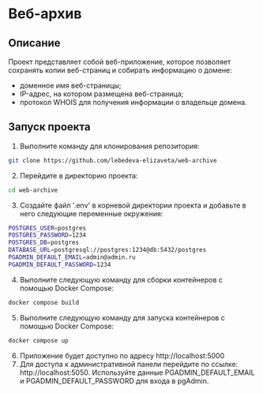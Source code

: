 # Веб-архив
## Описание
Проект представляет собой веб-приложение, которое позволяет сохранять копии веб-страниц и собирать информацию о домене:
- доменное имя веб-страницы;
- IP-адрес, на котором размещена веб-страница;
- протокол WHOIS для получения информации о владельце домена.
  
## Запуск проекта
1. Выполните команду для клонирования репозитория:
```bash
git clone https://github.com/lebedeva-elizaveta/web-archive
```
2. Перейдите в директорию проекта:
```bash
cd web-archive
```
3. Создайте файл '.env' в корневой директории проекта и добавьте в него следующие переменные окружения:
```bash
POSTGRES_USER=postgres
POSTGRES_PASSWORD=1234
POSTGRES_DB=postgres
DATABASE_URL=postgresql://postgres:1234@db:5432/postgres
PGADMIN_DEFAULT_EMAIL=admin@admin.ru
PGADMIN_DEFAULT_PASSWORD=1234
```
4. Выполните следующую команду для сборки контейнеров с помощью Docker Compose:
```bash
docker compose build
```
5. Выполните следующую команду для запуска контейнеров с помощью Docker Compose:
```bash
docker compose up
```
6. Приложение будет доступно по адресу http://localhost:5000
7. Для доступа к административной панели перейдите по ссылке: http://localhost:5050. Используйте данные PGADMIN_DEFAULT_EMAIL и PGADMIN_DEFAULT_PASSWORD для входа в pgAdmin.
